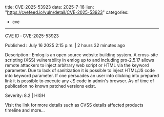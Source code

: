  
title: CVE-2025-53923
date: 2025-7-16
lien: "https://cvefeed.io/vuln/detail/CVE-2025-53923"
categories:
  - cve
---

CVE ID : CVE-2025-53923

Published :  July 16
2025
2:15 p.m. | 2 hours
32 minutes ago

Description : Emlog is an open source website building system. A cross-site scripting (XSS) vulnerability in emlog up to and including pro-2.5.17 allows remote attackers to inject arbitrary web script or HTML via the keyword parameter. Due to lack of sanitization it is possible to inject HTML/JS code into keyword parameter. If one persuades an user into clicking into prepared link it is possible to execute any JS code in admin's browser. As of time of publication
no known patched versions exist.

Severity: 8.2 | HIGH

Visit the link for more details
such as CVSS details
affected products
timeline
and more...
